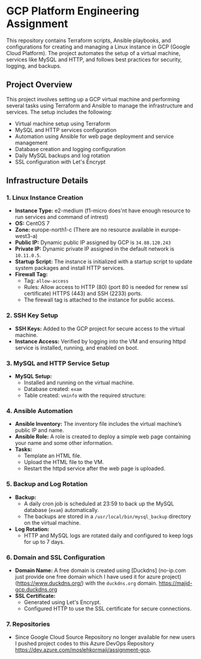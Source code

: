# GCP Platform Engineering Assignment

This repository contains Terraform scripts, Ansible playbooks, and configurations for creating and managing a Linux instance in GCP (Google Cloud Platform). The project automates the setup of a virtual machine, services like MySQL and HTTP, and follows best practices for security, logging, and backups.

## Project Overview

This project involves setting up a GCP virtual machine and performing several tasks using Terraform and Ansible to manage the infrastructure and services. The setup includes the following:
- Virtual machine setup using Terraform
- MySQL and HTTP services configuration
- Automation using Ansible for web page deployment and service management
- Database creation and logging configuration
- Daily MySQL backups and log rotation
- SSL configuration with Let's Encrypt

## Infrastructure Details

### 1. Linux Instance Creation
- **Instance Type:** e2-medium (f1-micro does'nt have enough resource to run services and command of intrest)
- **OS:** CentOS 7
- **Zone:** europe-north1-c (There are no resource available in europe-west3-a)
- **Public IP:** Dynamic public IP assigned by GCP is `34.88.120.243`
- **Private IP:** Dynamic private IP assigned in the default network is `10.11.0.5`.
- **Startup Script:** The instance is initialized with a startup script to update system packages and install HTTP services.
- **Firewall Tag:** 
  - Tag: `allow-access`
  - Rules: Allow access to HTTP (80) (port 80 is needed for renew ssl certificate) HTTPS (443) and SSH (2233) ports.
  - The firewall tag is attached to the instance for public access.

### 2. SSH Key Setup
- **SSH Keys:** Added to the GCP project for secure access to the virtual machine.
- **Instance Access:** Verified by logging into the VM and ensuring httpd service is installed, running, and enabled on boot.

### 3. MySQL and HTTP Service Setup
- **MySQL Setup:**
  - Installed and running on the virtual machine.
  - Database created: `exam`
  - Table created: `vminfo` with the required structure:

### 4. Ansible Automation
- **Ansible Inventory:** The inventory file includes the virtual machine’s public IP and name.
- **Ansible Role:** A role is created to deploy a simple web page containing your name and some other information.
- **Tasks:**
  - Template an HTML file.
  - Upload the HTML file to the VM.
  - Restart the httpd service after the web page is uploaded.
  
### 5. Backup and Log Rotation
- **Backup:** 
  - A daily cron job is scheduled at 23:59 to back up the MySQL database (`exam`) automatically.
  - The backups are stored in a `/usr/local/bin/mysql_backup` directory on the virtual machine.
- **Log Rotation:**
  - HTTP and MySQL logs are rotated daily and configured to keep logs for up to 7 days.

### 6. Domain and SSL Configuration
- **Domain Name:** A free domain is created using [Duckdns] (no-ip.com just provide one free domain which I have used it for azure project)(https://www.duckdns.org/) with the `duckdns.org` domain. https://majid-gcp.duckdns.org
- **SSL Certificate:**
  - Generated using Let's Encrypt.
  - Configured HTTP to use the SSL certificate for secure connections.
  
### 7. Repositories
- Since Google Cloud Source Repository no longer available for new users I pushed project codes to this Azure DevOps Repository https://dev.azure.com/moslehkormaji/assignment-gcp.

